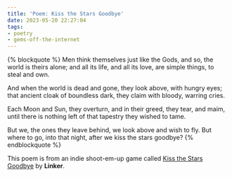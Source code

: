 ```yaml
---
title: 'Poem: Kiss the Stars Goodbye'
date: 2023-05-20 22:27:04
tags:
- poetry
- gems-off-the-internet
---
```


{% blockquote %}
Men think themselves just like the Gods,
and so, the world is theirs alone;
and all its life, and all its love,
are simple things, to steal and own.

And when the world is dead and gone,
they look above, with hungry eyes;
that ancient cloak of boundless dark,
they claim with bloody, warring cries.

Each Moon and Sun, they overturn,
and in their greed, they tear, and maim,
until there is nothing left of
that tapestry they wished to tame.

But we, the ones they leave behind,
we look above and wish to fly.
But where to go, into that night,
after we kiss the stars goodbye?
{% endblockquote %}

This poem is from an indie shoot-em-up game called [Kiss the Stars Goodbye](https://linker.itch.io/ktsg) by **Linker**.
